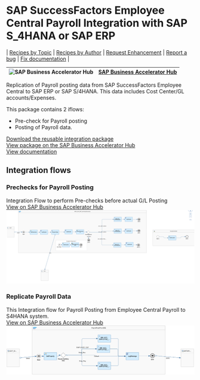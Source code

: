 # SAP SuccessFactors Employee Central Payroll Integration with SAP S_4HANA or SAP ERP

\| [Recipes by Topic](../../readme.md ) \| [Recipes by Author](../../author.md ) \| [Request Enhancement](https://github.com/SAP-samples/cloud-integration-flow/issues/new?assignees=&labels=Recipe%20Fix,enhancement&template=recipe-request.md&title=ImproveSAP%20SuccessFactors%20Employee%20Central%20Payroll%20Integration%20with%20SAP%20S_4HANA%20or%20SAP%20ERP ) \| [Report a bug](https://github.com/SAP-samples/cloud-integration-flow/issues/new?assignees=&labels=Recipe%20Fix,bug&template=bug_report.md&title=Issue%20withSAP%20SuccessFactors%20Employee%20Central%20Payroll%20Integration%20with%20SAP%20S_4HANA%20or%20SAP%20ERP ) \| [Fix documentation](https://github.com/SAP-samples/cloud-integration-flow/issues/new?assignees=&labels=Recipe%20Fix,documentation&template=bug_report.md&title=Docu%20fixSAP%20SuccessFactors%20Employee%20Central%20Payroll%20Integration%20with%20SAP%20S_4HANA%20or%20SAP%20ERP ) \|

![SAP Business Accelerator Hub](https://github.com/SAPAPIBusinessHub.png?size=50 ) | [SAP Business Accelerator Hub](https://api.sap.com/allcommunity) |
----|----|

Replication of Payroll posting data from SAP SuccessFactors Employee Central to SAP ERP or SAP S/4HANA. This data includes Cost Center/GL accounts/Expenses.

This package contains 2 iflows:

* Pre-check for Payroll posting
* Posting of Payroll data.

[Download the reusable integration package](SAPSuccessFactorsEmployeeCentralPayrollIntegrationwithSAPS_4HANAorSAPERP.zip)\
[View package on the SAP Business Accelerator Hub](https://api.sap.com/package/SAPSuccessFactorsEmployeeCentralPayrollIntegrationwithSAPS4HANAorSAPERP/overview)\
[View documentation](ConfigGuide_PayrollPostingFromSAPSucccessfactorsEmployeeCentralPayrolltoS4HANAorSAPERP.pdf)

## Integration flows

### Prechecks for Payroll Posting
Integration Flow to perform Pre-checks before actual G/L Posting\
[View on SAP Business Accelerator Hub](https://api.sap.com/integrationflow/Prechecks_for_Payroll_Posting)
![Prechecks for Payroll Posting](prechecks-for-payroll-posting.png)

### Replicate Payroll Data
This Integration flow for Payroll Posting from Employee Central Payroll to S4HANA system.\
[View on SAP Business Accelerator Hub](https://api.sap.com/integrationflow/Replicate_Payroll_Data)
![Replicate Payroll Data](replicate-payroll-data.png)
